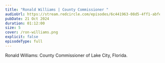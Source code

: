```yaml
---
title: "Ronald Williams | County Commissioner "
audioUrl: https://stream.redcircle.com/episodes/6c441963-08d5-4ff1-abfe-58ee60c8b81c/stream.mp3
pubDate: 21 Oct 2024
duration: 01:12:00
size: 5
cover: /ron-williams.png
explicit: false
episodeType: full
---
```

Ronald Williams: County Commissioner of Lake City, Florida.